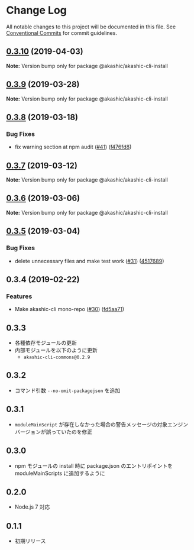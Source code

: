 # Change Log

All notable changes to this project will be documented in this file.
See [Conventional Commits](https://conventionalcommits.org) for commit guidelines.

## [0.3.10](https://github-com-akashic-cli/akashic-games/akashic-cli/compare/@akashic/akashic-cli-install@0.3.9...@akashic/akashic-cli-install@0.3.10) (2019-04-03)

**Note:** Version bump only for package @akashic/akashic-cli-install





## [0.3.9](https://github-com-akashic-cli/akashic-games/akashic-cli/compare/@akashic/akashic-cli-install@0.3.8...@akashic/akashic-cli-install@0.3.9) (2019-03-28)

**Note:** Version bump only for package @akashic/akashic-cli-install





## [0.3.8](https://github-com-akashic-cli/akashic-games/akashic-cli/compare/@akashic/akashic-cli-install@0.3.7...@akashic/akashic-cli-install@0.3.8) (2019-03-18)


### Bug Fixes

* fix warning section at npm audit ([#41](https://github-com-akashic-cli/akashic-games/akashic-cli/issues/41)) ([f476fd8](https://github-com-akashic-cli/akashic-games/akashic-cli/commit/f476fd8))





## [0.3.7](https://github-com-akashic-cli/akashic-games/akashic-cli/compare/@akashic/akashic-cli-install@0.3.6...@akashic/akashic-cli-install@0.3.7) (2019-03-12)

**Note:** Version bump only for package @akashic/akashic-cli-install





## [0.3.6](https://github-com-akashic-cli/akashic-games/akashic-cli/compare/@akashic/akashic-cli-install@0.3.5...@akashic/akashic-cli-install@0.3.6) (2019-03-06)

**Note:** Version bump only for package @akashic/akashic-cli-install





## [0.3.5](https://github-com-akashic-cli/akashic-games/akashic-cli/compare/@akashic/akashic-cli-install@0.3.4...@akashic/akashic-cli-install@0.3.5) (2019-03-04)


### Bug Fixes

* delete unnecessary files and make test work ([#31](https://github-com-akashic-cli/akashic-games/akashic-cli/issues/31)) ([4517689](https://github-com-akashic-cli/akashic-games/akashic-cli/commit/4517689))





## 0.3.4 (2019-02-22)


### Features

* Make akashic-cli mono-repo ([#30](https://github-com-akashic-cli/akashic-games/akashic-cli/issues/30)) ([fd5aa71](https://github-com-akashic-cli/akashic-games/akashic-cli/commit/fd5aa71))





## 0.3.3
* 各種依存モジュールの更新
* 内部モジュールを以下のように更新
  * `akashic-cli-commons@0.2.9`

## 0.3.2
* コマンド引数 `--no-omit-packagejson` を追加

## 0.3.1
* `moduleMainScript` が存在しなかった場合の警告メッセージの対象エンジンバージョンが誤っていたのを修正

## 0.3.0
* npm モジュールの install 時に package.json のエントリポイントを moduleMainScripts に追加するように

## 0.2.0
* Node.js 7 対応

## 0.1.1

* 初期リリース
